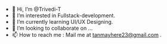 - 👋 Hi, I’m @Trivedi-T
- 👀 I’m interested in Fullstack-development.
- 🌱 I’m currently learning UI/UX Designing.
- 💞️ I’m looking to collaborate on ...
- 📫 How to reach me : Mail me at tanmayhere23@gmail.com .

<!---
Trivedi-T/Trivedi-T is a ✨ special ✨ repository because its `README.md` (this file) appears on your GitHub profile.
You can click the Preview link to take a look at your changes.
--->

